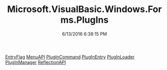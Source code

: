 ﻿---
title: Microsoft.VisualBasic.Windows.Forms.PlugIns
date: 6/13/2016 6:38:15 PM
---

[EntryFlag](T-Microsoft.VisualBasic.Windows.Forms.PlugIns.EntryFlag.html)
[MenuAPI](T-Microsoft.VisualBasic.Windows.Forms.PlugIns.MenuAPI.html)
[PlugInCommand](T-Microsoft.VisualBasic.Windows.Forms.PlugIns.PlugInCommand.html)
[PlugInEntry](T-Microsoft.VisualBasic.Windows.Forms.PlugIns.PlugInEntry.html)
[PlugInLoader](T-Microsoft.VisualBasic.Windows.Forms.PlugIns.PlugInLoader.html)
[PlugInManager](T-Microsoft.VisualBasic.Windows.Forms.PlugIns.PlugInManager.html)
[ReflectionAPI](T-Microsoft.VisualBasic.Windows.Forms.PlugIns.ReflectionAPI.html)

